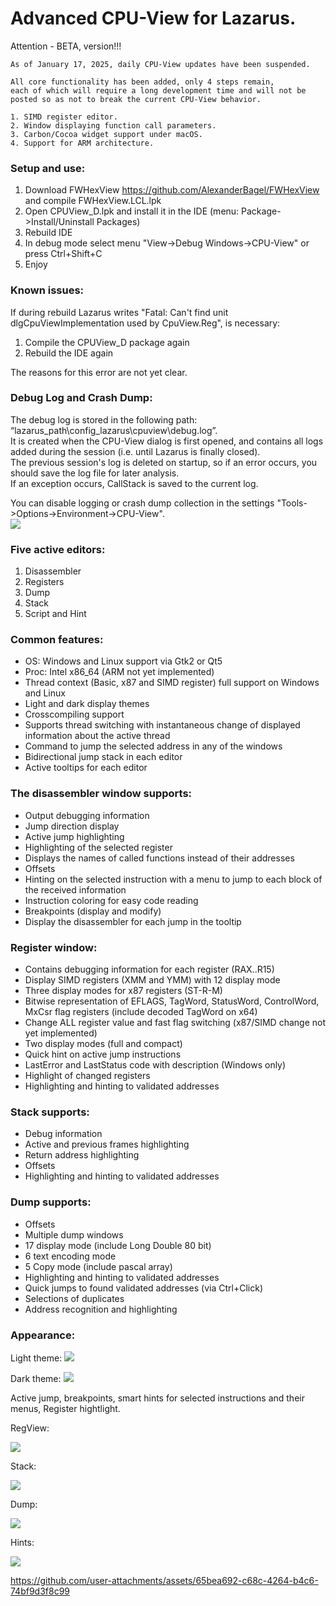 Advanced CPU-View for Lazarus.
================

Attention - BETA, version!!!

``` 
As of January 17, 2025, daily CPU-View updates have been suspended.  

All core functionality has been added, only 4 steps remain,  
each of which will require a long development time and will not be  
posted so as not to break the current CPU-View behavior.  

1. SIMD register editor.
2. Window displaying function call parameters.
3. Carbon/Cocoa widget support under macOS.
4. Support for ARM architecture.
```

### Setup and use: 
1. Download FWHexView https://github.com/AlexanderBagel/FWHexView and compile FWHexView.LCL.lpk
2. Open CPUView_D.lpk and install it in the IDE (menu: Package->Install/Uninstall Packages) 
3. Rebuild IDE
4. In debug mode select menu "View->Debug Windows->CPU-View" or press Ctrl+Shift+C
5. Enjoy

### Known issues:
If during rebuild Lazarus writes "Fatal: Can't find unit dlgCpuViewImplementation used by CpuView.Reg", is necessary:
1. Compile the CPUView_D package again
2. Rebuild the IDE again  

The reasons for this error are not yet clear.

### Debug Log and Crash Dump:
The debug log is stored in the following path: “lazarus_path\config_lazarus\cpuview\debug.log”.  
It is created when the CPU-View dialog is first opened, and contains all logs added during the session (i.e. until Lazarus is finally closed).  
The previous session's log is deleted on startup, so if an error occurs, you should save the log file for later analysis.  
If an exception occurs, CallStack is saved to the current log.  
  
You can disable logging or crash dump collection in the settings "Tools->Options->Environment->CPU-View".  
![](https://raw.githubusercontent.com/AlexanderBagel/CPUView/main/img/settings.png)

### Five active editors:
1. Disassembler
2. Registers
3. Dump
4. Stack
5. Script and Hint

### Common features:
* OS: Windows and Linux support via Gtk2 or Qt5
* Proc: Intel x86_64 (ARM not yet implemented)
* Thread context (Basic, x87 and SIMD register) full support on Windows and Linux
* Light and dark display themes
* Crosscompiling support
* Supports thread switching with instantaneous change of displayed information about the active thread
* Command to jump the selected address in any of the windows
* Bidirectional jump stack in each editor
* Active tooltips for each editor

### The disassembler window supports:
* Output debugging information
* Jump direction display
* Active jump highlighting
* Highlighting of the selected register
* Displays the names of called functions instead of their addresses
* Offsets
* Hinting on the selected instruction with a menu to jump to each block of the received information
* Instruction coloring for easy code reading
* Breakpoints (display and modify)
* Display the disassembler for each jump in the tooltip

### Register window:
* Contains debugging information for each register (RAX..R15)
* Display SIMD registers (XMM and YMM) with 12 display mode
* Three display modes for x87 registers (ST-R-M)
* Bitwise representation of EFLAGS, TagWord, StatusWord, ControlWord, MxCsr flag registers (include decoded TagWord on x64)
* Change ALL register value and fast flag switching (x87/SIMD change not yet implemented)
* Two display modes (full and compact)
* Quick hint on active jump instructions
* LastError and LastStatus code with description (Windows only)
* Highlight of changed registers
* Highlighting and hinting to validated addresses

### Stack supports:
* Debug information
* Active and previous frames highlighting
* Return address highlighting
* Offsets
* Highlighting and hinting to validated addresses

### Dump supports:
* Offsets
* Multiple dump windows
* 17 display mode (include Long Double 80 bit)
* 6 text encoding mode
* 5 Copy mode (include pascal array)
* Highlighting and hinting to validated addresses
* Quick jumps to found validated addresses (via Ctrl+Click)
* Selections of duplicates
* Address recognition and highlighting

### Appearance:

Light theme:
![](https://raw.githubusercontent.com/AlexanderBagel/CPUView/main/img/light.png)

Dark theme:
![](https://raw.githubusercontent.com/AlexanderBagel/CPUView/main/img/dark.png)

Active jump, breakpoints, smart hints for selected instructions and their menus, Register hightlight.

RegView:

<img src="https://raw.githubusercontent.com/AlexanderBagel/CPUView/main/img/regview.png"/>

Stack:

<img src="https://raw.githubusercontent.com/AlexanderBagel/CPUView/main/img/stackview.png"/>

Dump:

<img src="https://raw.githubusercontent.com/AlexanderBagel/CPUView/main/img/dumpview.png"/>

Hints:

<img src="https://raw.githubusercontent.com/AlexanderBagel/CPUView/main/img/hints.png"/>

https://github.com/user-attachments/assets/65bea692-c68c-4264-b4c6-74bf9d3f8c99


